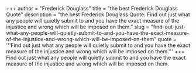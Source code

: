 +++
author = "Frederick Douglass"
title = "the best Frederick Douglass Quote"
description = "the best Frederick Douglass Quote: Find out just what any people will quietly submit to and you have the exact measure of the injustice and wrong which will be imposed on them."
slug = "find-out-just-what-any-people-will-quietly-submit-to-and-you-have-the-exact-measure-of-the-injustice-and-wrong-which-will-be-imposed-on-them"
quote = '''Find out just what any people will quietly submit to and you have the exact measure of the injustice and wrong which will be imposed on them.'''
+++
Find out just what any people will quietly submit to and you have the exact measure of the injustice and wrong which will be imposed on them.
